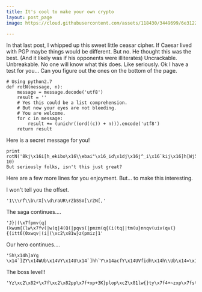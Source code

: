 ```yaml
---
title: It's cool to make your own crypto
layout: post_page
image: https://cloud.githubusercontent.com/assets/118430/3449699/6e3122d8-016a-11e4-98d6-11a3d09d5b90.png

---
```


In that last post, I whipped up this sweet little ceasar cipher. If Caesar lived with PGP maybe things would be different. But no. He thought this was the best. (And it likely was if his opponents were illiterates)  Uncrackable. Unbreakable. No one will know what this does. Like seriously. Ok I have a test for you... Can you figure out the ones on the bottom of the page.
 
    # Using python2.7
    def rotN(message, n):
        message = message.decode('utf8')
        result = ''
        # Yes this could be a list comprehension. 
        # But now your eyes are not bleeding.
        # You are welcome.
        for c in message:
            result += (unichr((ord((c)) + n))).encode('utf8') 
        return result 

Here is a secret message for you!

    print rotN('8kj\x16i[h_ekibo\x16\\ebai"\x16_id\x1dj\x16j^_i\x16`kij\x16]h[Wj5', 10)
    But seriously folks, isn't this just great?

Here are a few more lines for you enjoyment. But... to make this interesting. 

I won't tell you the offset.

    '1\\\rf\\b\rX[\\d\raUR\rZbSSV[\rZN[,'

The saga continues....

    'J}|(\x7fpmv(q|(kwum{(lw\x7fv(|w(q|4(Q(|pqvs(|pmzm(q{(i(tq||tm(u}nnqv(uiv(qv(}{(itt6(0xwqv|(i|(\xc2\x81w}z(pmiz|1'

Our hero continues....

    '5h\x14h]aYg \x14`]ZY\x14WUb\x14VY\x14U\x14`]hh`Y\x14acfY\x14UVfidh\x14h\\Ub\x14=\x14]aU[]bYX"'

The boss level!!

    'Yz\xc2\x82+\x7f\xc2\x82pp\x7f+xp+3K}plop\xc2\x81lw{}ty\x7f4+~zxp\x7fstyr9'
  

